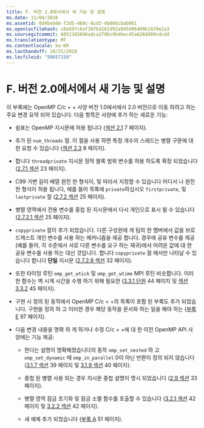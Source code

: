 ```yaml
---
title: F. 버전 2.0에서에서 새 기능 및 설명
ms.date: 11/04/2016
ms.assetid: 0d4beb66-f2d5-468c-8cd3-4b00dcbab061
ms.openlocfilehash: c8a597c6af397bd162d92a945d96409b1839e2a3
ms.sourcegitcommit: 6052185696adca270bc9bdbec45a626dd89cdcdd
ms.translationtype: MT
ms.contentlocale: ko-KR
ms.lasthandoff: 10/31/2018
ms.locfileid: "50657150"
---
```

# <a name="f-new-features-and-clarifications-in-version-20"></a>F. 버전 2.0에서에서 새 기능 및 설명

이 부록에는 OpenMP C/c + + 사양 버전 1.0에서에서 2.0 버전으로 이동 하려고 하는 주요 변경 요약 되어 있습니다. 다음 항목은 사양에 추가 하는 새로운 기능:

- 쉼표는 OpenMP 지시문에 허용 됩니다 ([섹션 2.1](../../parallel/openmp/2-1-directive-format.md) 7 페이지).

- 추가 된 `num_threads` 절. 이 절을 사용 하면 특정 개수의 스레드는 병렬 구문에 대 한 요청 수 있습니다 ([섹션 2.3](../../parallel/openmp/2-3-parallel-construct.md) 8 페이지).

- 합니다 `threadprivate` 지시문 정적 블록 범위 변수를 허용 하도록 확장 되었습니다 ([2.7.1 섹션](../../parallel/openmp/2-7-1-threadprivate-directive.md) 23 페이지).

- C99 가변 길이 배열 완전 한 형식이, 및 따라서 지정할 수 있습니다 어디서 나 완전 한 형식이 허용 됩니다, 예를 들어 목록에 `private`하십시오 `firstprivate`, 및 `lastprivate` 절 ([2.7.2 섹션](../../parallel/openmp/2-7-2-data-sharing-attribute-clauses.md) 25 페이지).

- 병렬 영역에서 전용 변수를 중첩 된 지시문에서 다시 개인으로 표시 될 수 있습니다 ([2.7.2.1 섹션](../../parallel/openmp/2-7-2-1-private.md) 25 페이지).

- `copyprivate` 절이 추가 되었습니다. 다른 구성원에 게 팀의 한 멤버에서 값을 브로드캐스트 개인 변수를 사용 하는 메커니즘을 제공 합니다. 경우에 공유 변수를 제공 (예를 들어, 각 수준에서 서로 다른 변수를 요구 하는 재귀)에서 어려운 값에 대 한 공유 변수를 사용 하는 대신 것입니다. 합니다 `copyprivate` 절 에서만 나타날 수 있습니다 합니다 **단일** 지시문 ([2.7.2.8 섹션](../../parallel/openmp/2-7-2-8-copyprivate.md) 32 페이지).

- 또한 타이밍 루틴 `omp_get_wtick` 및 `omp_get_wtime` MPI 루틴 비슷합니다. 이러한 함수는 벽 시계 시간을 수행 하기 위해 필요한 ([3.3.1 단원](../../parallel/openmp/3-3-1-omp-get-wtime-function.md) 44 페이지 및 [섹션 3.3.2](../../parallel/openmp/3-3-2-omp-get-wtick-function.md) 45 페이지).

- 구현 시 정의 된 동작에서 OpenMP C/c + +의 목록이 포함 된 부록도 추가 되었습니다. 구현을 정의 하 고 이러한 경우 해당 동작을 문서화 하는 일을 해야 하는 ([부록 E](../../parallel/openmp/e-implementation-defined-behaviors-in-openmp-c-cpp.md) 97 페이지).

- 다음 변경 내용을 명확 하 게 하거나 수정 C/c + +에 대 한 이전 OpenMP API 사양에는 기능 제공:

   - 한다는 설명이 명확해졌습니다의 동작 `omp_set_nested` 하 고 `omp_set_dynamic` 때 `omp_in_parallel` 0이 아닌 반환이 정의 되지 않습니다 ([3.1.7 섹션](../../parallel/openmp/3-1-7-omp-set-dynamic-function.md) 39 페이지 및 [3.1.9 섹션](../../parallel/openmp/3-1-9-omp-set-nested-function.md) 40 페이지).

   - 중첩 된 병렬 사용 되는 경우 지시문 중첩 설명이 명시 되었습니다 ([2.9 섹션](../../parallel/openmp/2-9-directive-nesting.md) 33 페이지).

   - 병렬 영역 잠금 초기화 및 잠금 소멸 함수를 호출할 수 있습니다 ([3.2.1 섹션](../../parallel/openmp/3-2-1-omp-init-lock-and-omp-init-nest-lock-functions.md) 42 페이지 및 [3.2.2 섹션](../../parallel/openmp/3-2-2-omp-destroy-lock-and-omp-destroy-nest-lock-functions.md) 42 페이지).

   - 새 예제 추가 되었습니다 ([부록 A](../../parallel/openmp/a-examples.md) 51 페이지).